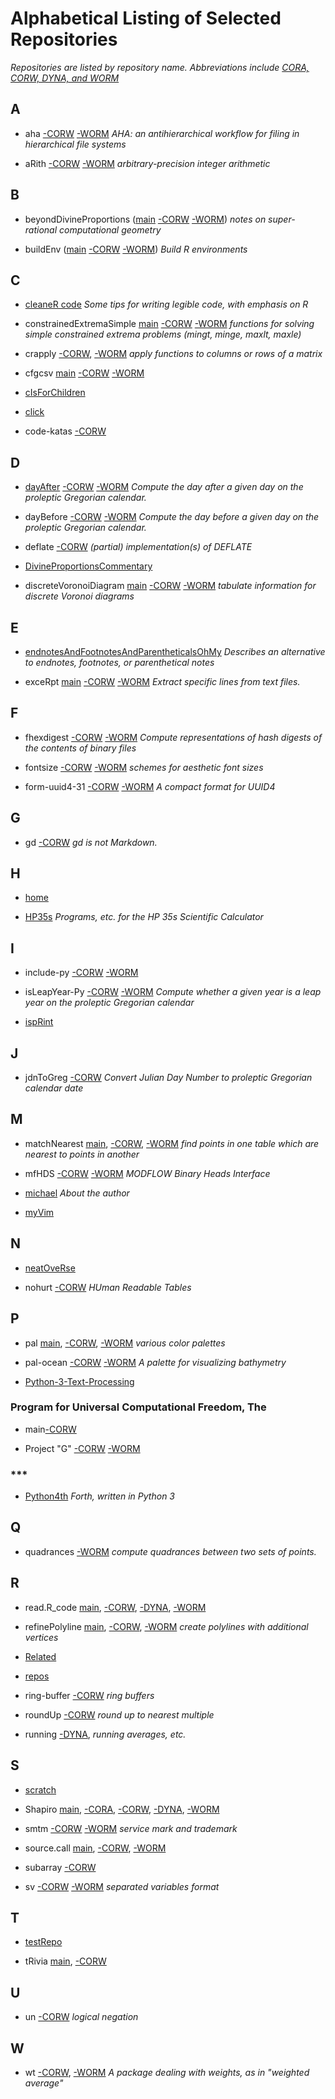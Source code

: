 Alphabetical Listing of Selected Repositories
=============================================

_Repositories are listed by repository name. Abbreviations include
[CORA, CORW, DYNA, and WORM](https://github.com/dmparrishphd/repos/blob/main/Files/CORW/0/conventions.md#storageDiscipline)_


A
-

- aha
[-CORW](https://github.com/dmparrishphd/aha-CORW)
[-WORM](https://github.com/dmparrishphd/aha-WORM)
_AHA: an antihierarchical workflow for filing in hierarchical file systems_

- aRith
[-CORW](https://github.com/dmparrishphd/aRith)
[-WORM](https://github.com/dmparrishphd/aRith-WORM)
_arbitrary-precision integer arithmetic_

B
-

- beyondDivineProportions
([main](https://github.com/dmparrishphd/beyondDivineProportions-CORW)
[-CORW](https://github.com/dmparrishphd/beyondDivineProportions-CORW)
[-WORM](https://github.com/dmparrishphd/beyondDivineProportions))
_notes on super-rational computational geometry_

- buildEnv
([main](https://github.com/dmparrishphd/buildEnv-CORW)
[-CORW](https://github.com/dmparrishphd/buildEnv-CORW)
[-WORM](https://github.com/dmparrishphd/buildEnv-WORM))
_Build R environments_

C
-

- [cleaneR code](https://github.com/dmparrishphd/cleaneR-code-CORW)
_Some tips for writing legible code, with emphasis on R_

- constrainedExtremaSimple
[main](https://github.com/dmparrishphd/constrainedExtremaSimple-CORW)
[-CORW](https://github.com/dmparrishphd/constrainedExtremaSimple-CORW)
[-WORM](https://github.com/dmparrishphd/constrainedExtremaSimple-WORM)
_functions for solving simple constrained extrema problems (mingt, minge, maxlt, maxle)_

- crapply
[-CORW](https://github.com/dmparrishphd/crapply-CORW),
[-WORM](https://github.com/dmparrishphd/crapply-WORM)
_apply functions to columns or rows of a matrix_

- cfgcsv
[main](https://github.com/dmparrishphd/cfgcsv-CORW)
[-CORW](https://github.com/dmparrishphd/cfgcsv-CORW)
[-WORM](https://github.com/dmparrishphd/cfgcsv-WORM)

- [cIsForChildren](https://github.com/dmparrishphd/cIsForChildren)

- [click](https://github.com/dmparrishphd/click)

- code-katas
[-CORW](https://github.com/dmparrishphd/code-katas-CORW)

D
-

- [dayAfter](https://github.com/dmparrishphd/dayAfter-Py-CORW)
[-CORW](https://github.com/dmparrishphd/dayAfter-Py-CORW)
[-WORM](https://github.com/dmparrishphd/dayAfter-Py-WORM)
_Compute the day after a given day on the proleptic Gregorian calendar._

- dayBefore
[-CORW](https://github.com/dmparrishphd/dayBefore-Py)
[-WORM](https://github.com/dmparrishphd/dayBefore-Py-WORM)
_Compute the day before a given day on the proleptic Gregorian calendar._

- deflate
[-CORW](https://github.com/dmparrishphd/deflate-CORW)
_(partial) implementation(s) of DEFLATE_

- [DivineProportionsCommentary](https://github.com/dmparrishphd/DivineProportionsCommentary)

- discreteVoronoiDiagram
[main](https://github.com/dmparrishphd/discreteVoronoiDiagram-CORW)
[-CORW](https://github.com/dmparrishphd/discreteVoronoiDiagram-CORW)
[-WORM](https://github.com/dmparrishphd/discreteVoronoiDiagram-CORW)
_tabulate information for discrete Voronoi diagrams_

E
-

- [endnotesAndFootnotesAndParentheticalsOhMy](https://github.com/dmparrishphd/endnotesAndFootnotesAndParentheticalsOhMy)
_Describes an alternative to endnotes, footnotes, or parenthetical notes_

- exceRpt
[main](https://github.com/dmparrishphd/exceRpt)
[-CORW](https://github.com/dmparrishphd/exceRpt)
[-WORM](https://github.com/dmparrishphd/exceRpt-WORM)
_Extract specific lines from text files._

F
-

- fhexdigest
[-CORW](https://github.com/dmparrishphd/fhexdigest-CORW)
[-WORM](https://github.com/dmparrishphd/fhexdigest-WORM)
_Compute representations of hash digests of the contents of binary files_

- fontsize
[-CORW](https://github.com/dmparrishphd/fontsize-CORW)
[-WORM](https://github.com/dmparrishphd/fontsize-WORM)
_schemes for aesthetic font sizes_

- form-uuid4-31
[-CORW](https://github.com/dmparrishphd/form-uuid4-31-CORW)
[-WORM](https://github.com/dmparrishphd/form-uuid4-31-WORM)
_A compact format for UUID4_

G
-

- gd [-CORW](https://github.com/dmparrishphd/gd-CORW)
_gd is not Markdown._

H
-

- [home](https://github.com/dmparrishphd/home)

- [HP35s](https://github.com/dmparrishphd/HP35s)
_Programs, etc. for the HP 35s Scientific Calculator_

I
-

- include-py
[-CORW](https://github.com/dmparrishphd/include-py-CORW)
[-WORM](https://github.com/dmparrishphd/include-py-WORM)

- isLeapYear-Py
[-CORW](https://github.com/dmparrishphd/isLeapYear-Py-CORW)
[-WORM](https://github.com/dmparrishphd/isLeapYear-Py-WORM)
_Compute whether a given year is a leap year on the proleptic Gregorian calendar_

- [ispRint](https://github.com/dmparrishphd/ispRint)

J
-

- jdnToGreg [-CORW](https://github.com/dmparrishphd/jdnToGreg)
_Convert Julian Day Number to proleptic Gregorian calendar date_

M
-

- matchNearest
[main](https://github.com/dmparrishphd/matchNearest-CORW),
[-CORW](https://github.com/dmparrishphd/matchNearest-CORW),
[-WORM](https://github.com/dmparrishphd/matchNearest-WORM)
_find points in one table which are nearest to points in another_

- mfHDS
[-CORW](https://github.com/dmparrishphd/mfHDS-CORW)
[-WORM](https://github.com/dmparrishphd/mfHDS-WORM)
_MODFLOW Binary Heads Interface_

- [michael](https://github.com/dmparrishphd/michael)
_About the author_

- [myVim](https://github.com/dmparrishphd/myVim)

N
-

- [neatOveRse](https://github.com/dmparrishphd/neatOveRse)

- nohurt
[-CORW](https://github.com/dmparrishphd/nohurt-CORW)
_HUman Readable Tables_

P
-

- pal
[main](https://github.com/dmparrishphd/pal-CORW),
[-CORW](https://github.com/dmparrishphd/pal-CORW),
[-WORM](https://github.com/dmparrishphd/pal-WORM)
_various color palettes_

- pal-ocean
[-CORW](https://github.com/dmparrishphd/pal-ocean-CORW)
[-WORM](https://github.com/dmparrishphd/pal-ocean-WORM)
_A palette for visualizing bathymetry_

- [Python-3-Text-Processing](https://github.com/dmparrishphd/Python-3-Text-Processing)

### Program for Universal Computational Freedom, The

- main[-CORW](https://github.com/dmparrishphd/pUCF-CORW)

- Project "G"
[-CORW](https://github.com/dmparrishphd/pUCF-G-CORW)
[-WORM](https://github.com/dmparrishphd/pUCF-G-WORM)

### \*\*\*

- [Python4th](https://github.com/dmparrishphd/Python4th)
_Forth, written in Python 3_

Q
-

- quadrances [-WORM](https://github.com/dmparrishphd/quadrances)
_compute quadrances between two sets of points._

R
-

- read.R_code
[main](https://github.com/dmparrishphd/read.R_code),
[-CORW](https://github.com/dmparrishphd/read.R_code),
[-DYNA](https://github.com/dmparrishphd/read.R_code-DYNA),
[-WORM](https://github.com/dmparrishphd/read.R_code-WORM)

- refinePolyline
[main](https://github.com/dmparrishphd/refinePolyline-CORW),
[-CORW](https://github.com/dmparrishphd/refinePolyline-CORW),
[-WORM](https://github.com/dmparrishphd/refinePolyline-WORM)
_create polylines with additional vertices_

- [Related](https://github.com/dmparrishphd/Related)

- [repos](https://github.com/dmparrishphd/repos)

- ring-buffer
[-CORW](https://github.com/dmparrishphd/ring-buffer-CORW)
_ring buffers_

- roundUp
[-CORW](https://github.com/dmparrishphd/roundUp-CORW)
_round up to nearest multiple_

- running
[-DYNA](https://github.com/dmparrishphd/running-DYNA),
_running averages, etc._

S
-

- [scratch](https://github.com/dmparrishphd/scratch)

- Shapiro
[main](https://github.com/dmparrishphd/Shapiro),
[-CORA](https://github.com/dmparrishphd/Shapiro-CORA),
[-CORW](https://github.com/dmparrishphd/Shapiro-CORW),
[-DYNA](https://github.com/dmparrishphd/Shapiro-DYNA),
[-WORM](https://github.com/dmparrishphd/Shapiro)

- smtm
[-CORW](https://github.com/dmparrishphd/smtm-CORW)
[-WORM](https://github.com/dmparrishphd/smtm-WORM)
_service mark and trademark_

- source.call
[main](https://github.com/dmparrishphd/source.call-CORW),
[-CORW](https://github.com/dmparrishphd/source.call-CORW),
[-WORM](https://github.com/dmparrishphd/source.call-WORM)

- subarray
[-CORW](https://github.com/dmparrishphd/subarray-CORW)

- sv
[-CORW](https://github.com/dmparrishphd/sv-CORW)
[-WORM](https://github.com/dmparrishphd/sv-WORM)
_separated variables format_

T
-

- [testRepo](https://github.com/dmparrishphd/testRepo)

- tRivia
[main](https://github.com/dmparrishphd/tRivia),
[-CORW](https://github.com/dmparrishphd/tRivia-CORW)

U
-

- un
[-CORW](https://github.com/dmparrishphd/un-CORW)
_logical negation_

W
-
- wt
[-CORW](https://github.com/dmparrishphd/wt-CORW),
[-WORM](https://github.com/dmparrishphd/wt-WORM)
_A package dealing with weights, as in "weighted average"_

